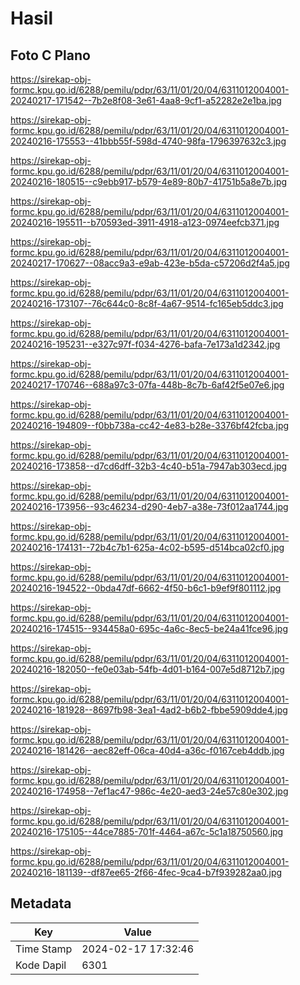 # Hasil

## Foto C Plano

https://sirekap-obj-formc.kpu.go.id/6288/pemilu/pdpr/63/11/01/20/04/6311012004001-20240217-171542--7b2e8f08-3e61-4aa8-9cf1-a52282e2e1ba.jpg

https://sirekap-obj-formc.kpu.go.id/6288/pemilu/pdpr/63/11/01/20/04/6311012004001-20240216-175553--41bbb55f-598d-4740-98fa-1796397632c3.jpg

https://sirekap-obj-formc.kpu.go.id/6288/pemilu/pdpr/63/11/01/20/04/6311012004001-20240216-180515--c9ebb917-b579-4e89-80b7-41751b5a8e7b.jpg

https://sirekap-obj-formc.kpu.go.id/6288/pemilu/pdpr/63/11/01/20/04/6311012004001-20240216-195511--b70593ed-3911-4918-a123-0974eefcb371.jpg

https://sirekap-obj-formc.kpu.go.id/6288/pemilu/pdpr/63/11/01/20/04/6311012004001-20240217-170627--08acc9a3-e9ab-423e-b5da-c57206d2f4a5.jpg

https://sirekap-obj-formc.kpu.go.id/6288/pemilu/pdpr/63/11/01/20/04/6311012004001-20240216-173107--76c644c0-8c8f-4a67-9514-fc165eb5ddc3.jpg

https://sirekap-obj-formc.kpu.go.id/6288/pemilu/pdpr/63/11/01/20/04/6311012004001-20240216-195231--e327c97f-f034-4276-bafa-7e173a1d2342.jpg

https://sirekap-obj-formc.kpu.go.id/6288/pemilu/pdpr/63/11/01/20/04/6311012004001-20240217-170746--688a97c3-07fa-448b-8c7b-6af42f5e07e6.jpg

https://sirekap-obj-formc.kpu.go.id/6288/pemilu/pdpr/63/11/01/20/04/6311012004001-20240216-194809--f0bb738a-cc42-4e83-b28e-3376bf42fcba.jpg

https://sirekap-obj-formc.kpu.go.id/6288/pemilu/pdpr/63/11/01/20/04/6311012004001-20240216-173858--d7cd6dff-32b3-4c40-b51a-7947ab303ecd.jpg

https://sirekap-obj-formc.kpu.go.id/6288/pemilu/pdpr/63/11/01/20/04/6311012004001-20240216-173956--93c46234-d290-4eb7-a38e-73f012aa1744.jpg

https://sirekap-obj-formc.kpu.go.id/6288/pemilu/pdpr/63/11/01/20/04/6311012004001-20240216-174131--72b4c7b1-625a-4c02-b595-d514bca02cf0.jpg

https://sirekap-obj-formc.kpu.go.id/6288/pemilu/pdpr/63/11/01/20/04/6311012004001-20240216-194522--0bda47df-6662-4f50-b6c1-b9ef9f801112.jpg

https://sirekap-obj-formc.kpu.go.id/6288/pemilu/pdpr/63/11/01/20/04/6311012004001-20240216-174515--934458a0-695c-4a6c-8ec5-be24a41fce96.jpg

https://sirekap-obj-formc.kpu.go.id/6288/pemilu/pdpr/63/11/01/20/04/6311012004001-20240216-182050--fe0e03ab-54fb-4d01-b164-007e5d8712b7.jpg

https://sirekap-obj-formc.kpu.go.id/6288/pemilu/pdpr/63/11/01/20/04/6311012004001-20240216-181928--8697fb98-3ea1-4ad2-b6b2-fbbe5909dde4.jpg

https://sirekap-obj-formc.kpu.go.id/6288/pemilu/pdpr/63/11/01/20/04/6311012004001-20240216-181426--aec82eff-06ca-40d4-a36c-f0167ceb4ddb.jpg

https://sirekap-obj-formc.kpu.go.id/6288/pemilu/pdpr/63/11/01/20/04/6311012004001-20240216-174958--7ef1ac47-986c-4e20-aed3-24e57c80e302.jpg

https://sirekap-obj-formc.kpu.go.id/6288/pemilu/pdpr/63/11/01/20/04/6311012004001-20240216-175105--44ce7885-701f-4464-a67c-5c1a18750560.jpg

https://sirekap-obj-formc.kpu.go.id/6288/pemilu/pdpr/63/11/01/20/04/6311012004001-20240216-181139--df87ee65-2f66-4fec-9ca4-b7f939282aa0.jpg


## Metadata

| Key        | Value               |
| ---------- | ------------------- |
| Time Stamp | 2024-02-17 17:32:46 |
| Kode Dapil | 6301                |



